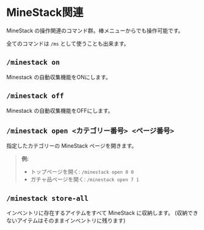 # MineStack関連

MineStack の操作関連のコマンド群。棒メニューからでも操作可能です。

全てのコマンドは `/ms` として使うことも出来ます。

## `/minestack on`

Minestack の自動収集機能をONにします。

## `/minestack off`

Minestack の自動収集機能をOFFにします。

## `/minestack open <カテゴリー番号> <ページ番号>`

指定したカテゴリーの MineStack ページを開きます。

> **例:**
>
> - トップページを開く: `/minestack open 0 0`
> - ガチャ品ページを開く: `/minestack open 7 1`

## `/minestack store-all`

インベントリに存在するアイテムをすべて MineStack に収納します。 (収納できないアイテムはそのままインベントリに残ります)
